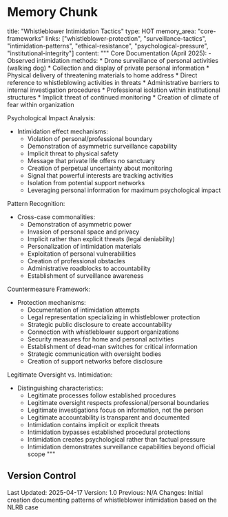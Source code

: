 # Memory Chunk

<chunk>
title: "Whistleblower Intimidation Tactics"
type: HOT
memory_area: "core-frameworks"
links: ["whistleblower-protection", "surveillance-tactics", "intimidation-patterns", "ethical-resistance", "psychological-pressure", "institutional-integrity"]
content: """
Core Documentation (April 2025):
- Observed intimidation methods:
  * Drone surveillance of personal activities (walking dog)
  * Collection and display of private personal information
  * Physical delivery of threatening materials to home address
  * Direct reference to whistleblowing activities in threats
  * Administrative barriers to internal investigation procedures
  * Professional isolation within institutional structures
  * Implicit threat of continued monitoring
  * Creation of climate of fear within organization

Psychological Impact Analysis:
- Intimidation effect mechanisms:
  * Violation of personal/professional boundary
  * Demonstration of asymmetric surveillance capability
  * Implicit threat to physical safety
  * Message that private life offers no sanctuary
  * Creation of perpetual uncertainty about monitoring
  * Signal that powerful interests are tracking activities
  * Isolation from potential support networks
  * Leveraging personal information for maximum psychological impact

Pattern Recognition:
- Cross-case commonalities:
  * Demonstration of asymmetric power
  * Invasion of personal space and privacy
  * Implicit rather than explicit threats (legal deniability)
  * Personalization of intimidation materials
  * Exploitation of personal vulnerabilities
  * Creation of professional obstacles
  * Administrative roadblocks to accountability
  * Establishment of surveillance awareness

Countermeasure Framework:
- Protection mechanisms:
  * Documentation of intimidation attempts
  * Legal representation specializing in whistleblower protection
  * Strategic public disclosure to create accountability
  * Connection with whistleblower support organizations
  * Security measures for home and personal activities
  * Establishment of dead-man switches for critical information
  * Strategic communication with oversight bodies
  * Creation of support networks before disclosure

Legitimate Oversight vs. Intimidation:
- Distinguishing characteristics:
  * Legitimate processes follow established procedures
  * Legitimate oversight respects professional/personal boundaries
  * Legitimate investigations focus on information, not the person
  * Legitimate accountability is transparent and documented
  * Intimidation contains implicit or explicit threats
  * Intimidation bypasses established procedural protections
  * Intimidation creates psychological rather than factual pressure
  * Intimidation demonstrates surveillance capabilities beyond official scope
"""
</chunk>

## Version Control
Last Updated: 2025-04-17
Version: 1.0
Previous: N/A
Changes: Initial creation documenting patterns of whistleblower intimidation based on the NLRB case
